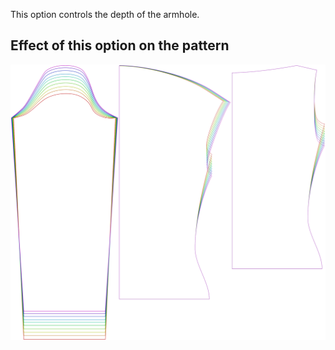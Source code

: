 This option controls the depth of the armhole.

## Effect of this option on the pattern

![This image shows the effect of this option by superimposing several variants that have a different value for this option](diana_armholedepthfactor_sample.svg "Effect of this option on the pattern")
